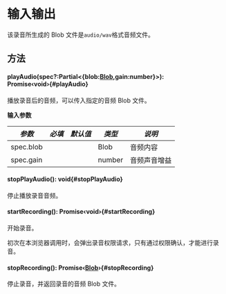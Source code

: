 <script setup>
import '/style.css'
</script>

# 输入输出

该录音所生成的 Blob 文件是`audio/wav`格式音频文件。

## 方法

#### <font id="API" />playAudio(<font id="Type">spec?:Partial<{blob:[Blob](https://developer.mozilla.org/zh-CN/docs/Web/API/Blob),gain:number}></font>)<font id="Type">: Promise‹void›</font>{#playAudio}

播放录音后的音频，可以传入指定的音频 Blob 文件。

**输入参数**

| **_参数_** | **_必填_** | **_默认值_** | **_类型_** | **_说明_**   |
| ---------- | ---------- | ------------ | ---------- | ------------ |
| spec.blob  |            |              | Blob       | 音频内容     |
| spec.gain  |            |              | number     | 音频声音增益 |

#### <font id="API" />stopPlayAudio()<font id="Type">: void</font>{#stopPlayAudio}

停止播放录音音频。

#### <font id="API" />startRecording()<font id="Type">: Promise‹void›</font>{#startRecording}

开始录音。

初次在本浏览器调用时，会弹出录音权限请求，只有通过权限确认，才能进行录音。

#### <font id="API" />stopRecording()<font id="Type">: Promise‹[Blob](https://developer.mozilla.org/zh-CN/docs/Web/API/Blob)›</font>{#stopRecording}

停止录音，并返回录音的音频 Blob 文件。
